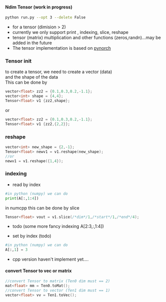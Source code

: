 #### Ndim Tensor (work in progress)
```sh
python run.py --opt 3 --delete False
```
- for a tensor (dimision > 2)  
- currently we only support print , indexing, slice, reshape 
- tensor (matrix) multiplication and other functions (zeros,randn)...may be added in the future 
- The tensor implementation is based on [pynorch](https://github.com/lucasdelimanogueira/PyNorch)  

### Tensor init  
to create a tensor, we need to create a vector (data)   
and the shape of the data  
This can be done by   
```cpp
vector<float> zz2 = {0.1,0.3,0.2,-1.1};
vector<int> shape = {4,4};
Tensor<float> v1 {zz2,shape};
```
or 
```cpp
vector<float> zz2 = {0.1,0.3,0.2,-1.1};
Tensor<float> v1 {zz2,{2,2}};
```

### reshape
```cpp
vector<int> new_shape = {2,-1};
Tensor<float> newv1 = v1.reshape(new_shape);
//or 
newv1 = v1.reshape({1,4});
```
### indexing
- read by index
```py
#in python (numpy) we can do  
print(A[:,1:4])
```
in numcpp this can be done by slice  
```cpp
Tensor<float> vout = v1.slice(/*dim*/1,/*start*/1,/*end*/4);
```
- todo (some more fancy indexing A[2:3,:,1:4]) 

- set by index (todo) 
```py
#in python (numpy) we can do  
A[:,1] = 3
```  
- cpp version haven't implement yet....   

#### convert Tensor to vec or matrix  

```cpp
//convert Tensor to matrix (Ten0 dim must == 2)
mat<float> mm = Ten0.toMat();
//convert Tensor to vector (Ten1 dim must == 1)
vector<float> vv = Ten1.toVec();
```